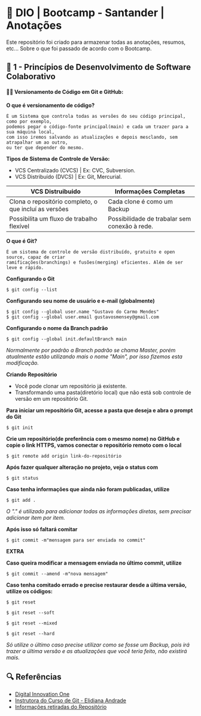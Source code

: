 # 📅 DIO | Bootcamp - Santander | Anotações

Este repositório foi criado para armazenar todas as anotações, resumos, etc... Sobre o que foi passado de acordo com o Bootcamp.

## 🧠 1 - Princípios de Desenvolvimento de Software Colaborativo


#### 👨‍💻 Versionamento de Código em Git e GitHub:

**O que é versionamento de código?**

```
É um Sistema que controla todas as versões do seu código principal, como por exemplo,
podemos pegar o código-fonte principal(main) e cada um trazer para a sua máquina local,
com isso iremos salvando as atualizações e depois mesclando, sem atrapalhar um ao outro,
ou ter que depender do mesmo.
```

 **Tipos de Sistema de Controle de Versão:**
 - VCS Centralizado (CVCS) | Ex: CVC, Subversion.
 - VCS Distribuído (DVCS)  | Ex: Git, Mercurial.


| VCS Distruibuido               | Informações Completas |
| ----------------- | ---------------------------------------------------------------- |
| Clona o repositório completo, o que incluí as versões       | Cada clone é como um Backup |
| Possibilita um fluxo de trabalho flexível       | Possibilidade de trabalar sem conexão à rede. |


**O que é Git?**

```
É um sistema de controle de versão distribuído, gratuito e open source, capaz de criar
ramificações(branchings) e fusões(merging) eficientes. Além de ser leve e rápido.
```

**Configurando o Git**

```
$ git config --list
```

**Configurando seu nome de usuário e e-mail (globalmente)**

```
$ git config --global user.name "Gustavo do Carmo Mendes"
$ git config --global user.email gustavosmensey@gmail.com
```

**Configurando o nome da Branch padrão**

```
$ git config --global init.defaultBranch main
```

*Normalmente por padrão a Branch padrão se chama Master, porém atualmente estão utilizando mais o nome "Main", por isso fizemos esta modificação.*

**Criando Repositório**

- Você pode clonar um repositório já existente.
- Transformando uma pasta(diretório local) que não está sob controle de versão em um repositório Git.

**Para iniciar um repositório Git, acesse a pasta que deseja e abra o prompt do Git**

```
$ git init
```

**Crie um repositório(de preferência com o mesmo nome) no GitHub e copie o link HTTPS, vamos conectar o repositório remoto com o local**

```
$ git remote add origin link-do-repositório
```

**Após fazer qualquer alteração no projeto, veja o status com**

```
$ git status
```

**Caso tenha informações que ainda não foram publicadas, utilize**

```
$ git add .
```

*O "." é utilizado para adicionar todas as informações diretas, sem precisar adicionar item por item.*

**Após isso só faltará comitar**

```
$ git commit -m"mensagem para ser enviada no commit"
```

**EXTRA**

**Caso queira modificar a mensagem enviada no último commit, utilize**

```
$ git commit --amend -m"nova mensagem"
```

**Caso tenha comitado errado e precise restaurar desde a última versão, utilize os códigos:**

```
$ git reset
```

```
$ git reset --soft
```

```
$ git reset --mixed
```

```
$ git reset --hard
```

*Só utilize o último caso precise utilizar como se fosse um Backup, pois irá trazer a última versão e as atualizações que você teria feito, não existirá mais.*

## 🔍 Referências
- [Digital Innovation One](https://www.dio.me)
- [Instrutora do Curso de Git - Elidiana Andrade](https://github.com/elidianaandrade)
- [Informações retiradas do Repositório](https://github.com/elidianaandrade/dio-curso-git-github)
